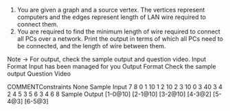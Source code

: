 1. You are given a graph and a source vertex. The vertices represent computers and the edges 
     represent length of LAN wire required to connect them.
2. You are required to find the minimum length of wire required to connect all PCs over a network. 
     Print the output in terms of which all PCs need to be connected, and the length of wire between 
     them.

Note -> For output, check the sample output and question video.
Input Format
Input has been managed for you
Output Format
Check the sample output
Question Video

  COMMENTConstraints
None
Sample Input
7
8
0 1 10
1 2 10
2 3 10
0 3 40
3 4 2
4 5 3
5 6 3
4 6 8
Sample Output
[1-0@10]
[2-1@10]
[3-2@10]
[4-3@2]
[5-4@3]
[6-5@3]
